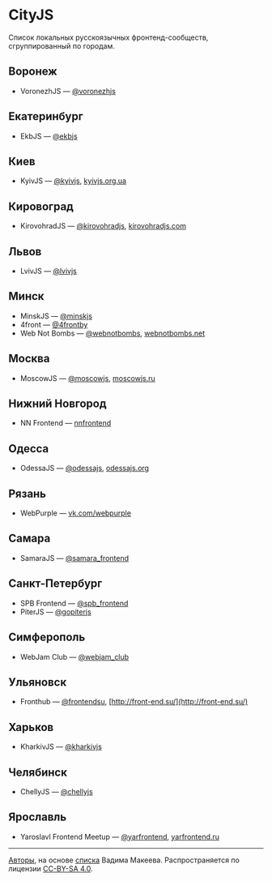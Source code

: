 # CityJS

Список локальных русскоязычных фронтенд-сообществ, сгруппированный по городам.

## Воронеж

- VoronezhJS — [@voronezhjs](https://twitter.com/voronezhjs)

## Екатеринбург

- EkbJS — [@ekbjs](https://twitter.com/ekbjs)

## Киев

- KyivJS — [@kyivjs](https://twitter.com/kyivjs), [kyivjs.org.ua](http://kyivjs.org.ua)

## Кировоград

- KirovohradJS — [@kirovohradjs](https://twitter.com/kirovohradjs), [kirovohradjs.com](http://kirovohradjs.com)

## Львов

- LvivJS — [@lvivjs](https://twitter.com/lvivjs)

## Минск

- MinskJS — [@minskjs](https://twitter.com/MinskJS)
- 4front — [@4frontby](https://twitter.com/4frontby)
- Web Not Bombs — [@webnotbombs](https://twitter.com/webnotbombs), [webnotbombs.net](http://webnotbombs.net)

## Москва

- MoscowJS — [@moscowjs](https://twitter.com/moscowjs), [moscowjs.ru](http://moscowjs.ru)

## Нижний Новгород

- NN Frontend — [nnfrontend](https://github.com/nnfrontend)

## Одесса

- OdessaJS — [@odessajs](https://twitter.com/odessajs), [odessajs.org](https://odessajs.org)

## Рязань

- WebPurple — [vk.com/webpurple](https://vk.com/webpurple)

## Самара

- SamaraJS — [@samara_frontend](https://twitter.com/samara_frontend)

## Санкт-Петербург

- SPB Frontend — [@spb_frontend](https://twitter.com/spb_frontend)
- PiterJS — [@gopiterjs](https://twitter.com/gopiterjs)

## Симферополь

- WebJam Club — [@webjam_club](https://twitter.com/webjam_club)

## Ульяновск

- Fronthub — [@frontendsu](https://twitter.com/frontendsu), [http://front-end.su/](http://front-end.su/)

## Харьков

- KharkivJS — [@kharkivjs](https://twitter.com/kharkivjs)

## Челябинск

- ChellyJS — [@chellyjs](https://twitter.com/chellyjs)

## Ярославль

- Yaroslavl Frontend Meetup — [@yarfrontend](https://twitter.com/yarfrontend), [yarfrontend.ru](http://yarfrontend.ru)

---
[Авторы](https://github.com/web-standards-ru/cityjs-list/graphs/contributors), на основе [списка](https://twitter.com/jsunderhood/status/634710531581083648) Вадима Макеева. Распространяется по лицензии [CC-BY-SA 4.0](https://creativecommons.org/licenses/by-sa/4.0/deed.ru).
